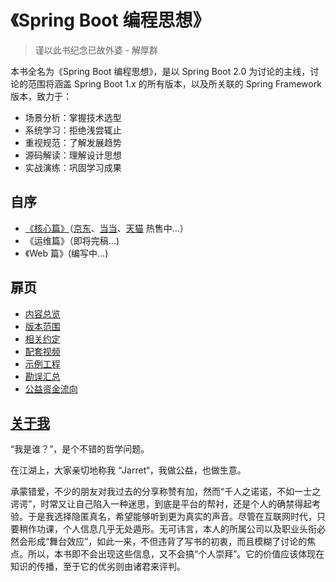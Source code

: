# 《Spring Boot 编程思想》

> 谨以此书纪念已故外婆 - 解厚群

本书全名为《Spring Boot 编程思想》，是以 Spring Boot 2.0 为讨论的主线，讨论的范围将涵盖 Spring Boot 1.x 的所有版本，以及所关联的 Spring Framework 版本，致力于：

- 场景分析：掌握技术选型
- 系统学习：拒绝浅尝辄止
- 重视规范：了解发展趋势
- 源码解读：理解设计思想
- 实战演练：巩固学习成果




## 自序

- [《核心篇》](https://jarret1015.github.io/books/thinking-in-spring-boot/core/preface/)（[京东](https://item.jd.com/12570242.html)、[当当](http://product.dangdang.com/26922557.html)、[天猫](https://detail.tmall.com/item.htm?id=589445956796) 热售中...）
- 《运维篇》（即将完稿...)
- 《Web 篇》(编写中...)




## 扉页

- [内容总览](https://jarret1015.github.io/books/thinking-in-spring-boot/overview/)
- [版本范围](https://jarret1015.github.io/books/thinking-in-spring-boot/version/)
- [相关约定](https://jarret1015.github.io/books/thinking-in-spring-boot/conventions/)
- [配套视频](https://jarret1015.github.io/books/thinking-in-spring-boot/videos/)
- [示例工程](https://jarret1015.github.io/books/thinking-in-spring-boot/samples/)
- [勘误汇总](https://jarret1015.github.io/books/thinking-in-spring-boot/revision/)
- [公益资金流向](https://jarret1015.github.io/books/thinking-in-spring-boot/donate/)




## [关于我](https://jarret1015.github.io/books/thinking-in-spring-boot/about/)

“我是谁？”，是个不错的哲学问题。

在江湖上，大家亲切地称我 “Jarret“，我做公益，也做生意。

承蒙错爱，不少的朋友对我过去的分享称赞有加，然而“千人之诺诺，不如一士之谔谔”，时常又让自己陷入一种迷思，到底是平台的帮衬，还是个人的确禁得起考验。于是我选择隐匿真名，希望能够听到更为真实的声音。尽管在互联网时代，只要稍作功课，个人信息几乎无处遁形。无可讳言，本人的所属公司以及职业头衔必然会形成“舞台效应”，如此一来，不但违背了写书的初衷，而且模糊了讨论的焦点。所以，本书即不会出现这些信息，又不会搞“个人崇拜”。它的价值应该体现在知识的传播，至于它的优劣则由诸君来评判。